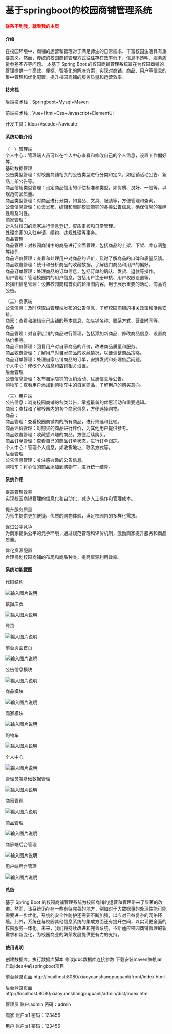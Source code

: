 # 基于springboot的校园商铺管理系统

<h4 style='color:red'>联系不到我，就看我的主页 </h4> 
 
#### 介绍

在校园环境中，商铺的运营和管理对于满足师生的日常需求、丰富校园生活具有重要意义。然而，传统的校园商铺管理方式往往存在效率低下、信息不透明、服务质量参差不齐等问题。
本基于 Spring Boot 的校园商铺管理系统旨在为校园商铺的管理提供一个高效、便捷、智能化的解决方案，实现对商铺、商品、用户等信息的集中管理和优化配置，提升校园商铺的服务质量和运营效率。

#### 技术栈

后端技术栈：Springboot+Mysql+Maven

前端技术栈：Vue+Html+Css+Javascript+ElementUI

开发工具：Idea+Vscode+Navicate

#### 系统功能介绍

（一）管理端  
个人中心：管理端人员可以在个人中心查看和修改自己的个人信息，设置工作偏好等。  
基础数据管理  
公告类型管理：对校园商铺相关的公告类型进行分类和定义，如促销活动公告、新品上架公告等。  
商品信用类型管理：设定商品信用的评估标准和类型，如优质、良好、一般等，以规范商品质量。  
商品类型管理：对商品进行分类，如食品、文具、服装等，方便管理和查询。  
公告信息管理：负责发布、编辑和删除校园商铺的各类公告信息，确保信息的准确性和及时性。  
商家管理：  
对入驻校园的商家进行信息登记、资质审核和日常管理。  
处理商家的入驻申请、续约、违规处理等事务。  
商品管理  
商品管理：对校园商铺中的商品进行全面管理，包括商品的上架、下架、库存调整等操作。  
商品评价管理：查看和处理用户对商品的评价，及时了解商品的口碑和质量反馈。  
商品收蠢管理：统计和分析商品的收藏数据，了解热门商品和用户的偏好。  
商品订单管理：处理商品的订单信息，包括订单的确认、发货、退款等操作。  
用户管理：管理校园内的用户信息，包括用户注册审核、用户权限设置等。  
轮播图信息管理：设置校园商铺首页的轮播图内容，用于展示重要的活动、商品或公告。  

（二）商家端  
公告信息：及时获取由管理端发布的公告信息，了解校园商铺的相关政策和活动安排。    
商家：查看和编辑自己店铺的基本信息，如店铺名称、联系方式、营业时间等。  
商品  
商品管理：对自家店铺的商品进行管理，包括添加新商品、修改商品信息、设置商品价格等。  
商品评价管理：回复用户对自家商品的评价，改进商品质量和服务。  
商品收蠢管理：了解用户对自家商品的收藏情况，以便调整商品策略。  
商品订单管理：处理自家店铺商品的订单，安排发货和处理售后问题。  
个人中心：修改个人信息和店铺相关设置。  
后台管理  
公告信息管理：发布自家店铺的促销活动、优惠信息等公告。  
购物车：查看用户添加到购物车中的自家商品，了解用户的购买意向。  

（三）用户端  
公告信息：浏览校园商铺的各类公告，掌握最新的优惠活动和重要通知。  
商家：查找和了解校园内的各个商家信息，方便选择购物。  
商品：  
商品管理：查看校园商铺内的所有商品，进行筛选和比较。  
商品评价管理：对购买的商品进行评价，为其他用户提供参考。  
商品收蠢管理：收藏感兴趣的商品，方便后续购买。  
商品订单管理：查看自己的商品订单状态，进行订单跟踪。  
个人中心：管理个人信息，如收货地址、联系方式等。  
后台管理  
公告信息管理：关注感兴趣的公告信息。  
购物车：将心仪的商品添加到购物车，进行统一结算。  

#### 系统作用

提高管理效率  
实现校园商铺管理的信息化和自动化，减少人工操作和管理成本。  

提升服务质量  
为师生提供更加便捷、优质的购物体验，满足校园内的多样化需求。  

促进公平竞争  
为商家提供公平的竞争环境，通过规范管理和评价机制，激励商家提升服务和商品质量。  

优化资源配置  
合理规划校园商铺的布局和商品种类，提高资源利用效率。  

#### 系统功能截图

代码结构

![输入图片说明](images/dbad4c413bf287c1c4449117f8f8bee.png)

数据库表

![输入图片说明](images/fb7065913733ab4b59b3a289e7e2f86.png)

登录

![输入图片说明](images/8c5f09b4a9f67177f8d5826cc263f63.png)

前台页面首页

![输入图片说明](images/1205c585c3abcf9f0d177bb32ef706d.png)

公告信息模块

![输入图片说明](images/438571081984c14683da64d6406b9e5.png)

商品模块

![输入图片说明](images/e124b513eeb243665d6c78a781feb48.png)

商家模块

![输入图片说明](images/5e01c01c14e082ddf6654768a7c8ca2.png)

购物车

![输入图片说明](images/13ae3b2cb3696d82b390cc49c567d04.png)

个人中心

![输入图片说明](images/e3e40536670c526b5c765dab6736a27.png)

管理员端基础数据管理

![输入图片说明](images/ecefa38fb22d707b2ff3569654ccd90.png)

商家管理

![输入图片说明](images/fe86062821e26ee0c06d3050bd18a62.png)

商品管理

![输入图片说明](images/ea44dda3ed7e43c776ece9f93ee5504.png)

商家端后台管理

![输入图片说明](images/dd62490410f7be719a8c49b8dbebca6.png)

用户端后台管理

![输入图片说明](images/80a7cccda9288766c65ddce5cee1429.png)

#### 总结

基于 Spring Boot 的校园商铺管理系统为校园商铺的运营和管理带来了显著的改进。然而，该系统仍存在一些有待完善的地方，例如对于大数据量的处理性能可能需要进一步优化，系统的安全性防护还需要不断加强，以应对日益复杂的网络环境。此外，系统在与校园其他信息系统的集成方面还有提升空间，以实现更全面的校园服务一体化。未来，我们将持续改进和完善系统，不断适应校园商铺管理的新需求和新变化，为校园商业的繁荣发展提供更有力的支持。

#### 使用说明

创建数据库，执行数据库脚本 修改jdbc数据库连接参数 下载安装maven依赖jar 启动idea中的springboot项目

前台登录页面
http://localhost:8080/xiaoyuanshangpuguanli/front/index.html

后台登录页面
http://localhost:8080/xiaoyuanshangpuguanli/admin/dist/index.html

管理员				账户:admin 		密码：admin

商家				账户:a1 		密码：123456

用户				账户:a1 		密码：123456